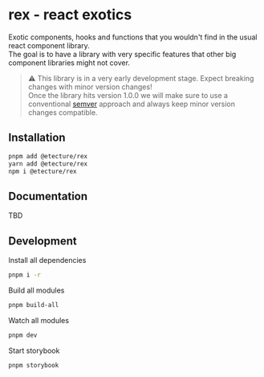# rex - react exotics

Exotic components, hooks and functions that you wouldn't find in the usual react component library. \
The goal is to have a library with very specific features that other big component libraries might not cover.

> ⚠ This library is in a very early development stage. Expect breaking changes with minor version changes! \
> Once the library hits version 1.0.0 we will make sure to use a conventional [semver](https://semver.org/) approach and always keep minor version changes compatible.

## Installation

```sh
pnpm add @etecture/rex
yarn add @etecture/rex
npm i @etecture/rex
```

## Documentation

TBD

## Development

Install all dependencies

```sh
pnpm i -r
```

Build all modules

```sh
pnpm build-all
```

Watch all modules

```sh
pnpm dev
```

Start storybook

```sh
pnpm storybook
```
